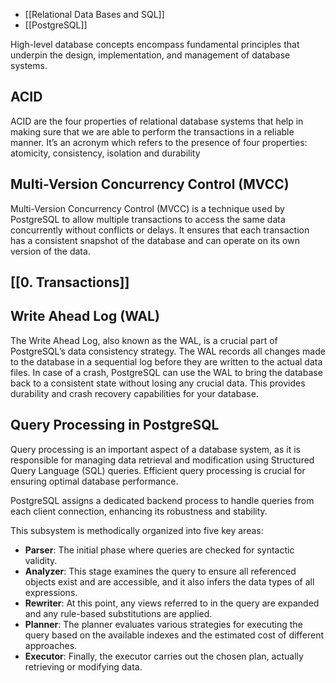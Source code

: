 - [[Relational Data Bases and SQL]]
- [[PostgreSQL]]

High-level database concepts encompass fundamental principles that underpin the design, implementation, and management of database systems.

## ACID

ACID are the four properties of relational database systems that help in making sure that we are able to perform the transactions in a reliable manner. It’s an acronym which refers to the presence of four properties: atomicity, consistency, isolation and durability

## Multi-Version Concurrency Control (MVCC)

Multi-Version Concurrency Control (MVCC) is a technique used by PostgreSQL to allow multiple transactions to access the same data concurrently without conflicts or delays. It ensures that each transaction has a consistent snapshot of the database and can operate on its own version of the data.

## [[0. Transactions]]

## Write Ahead Log (WAL)

The Write Ahead Log, also known as the WAL, is a crucial part of PostgreSQL’s data consistency strategy. The WAL records all changes made to the database in a sequential log before they are written to the actual data files. In case of a crash, PostgreSQL can use the WAL to bring the database back to a consistent state without losing any crucial data. This provides durability and crash recovery capabilities for your database.


## Query Processing in PostgreSQL

Query processing is an important aspect of a database system, as it is responsible for managing data retrieval and modification using Structured Query Language (SQL) queries. Efficient query processing is crucial for ensuring optimal database performance.

PostgreSQL assigns a dedicated backend process to handle queries from each client connection, enhancing its robustness and stability.

This subsystem is methodically organized into five key areas:

- **Parser**: The initial phase where queries are checked for syntactic validity.
- **Analyzer**: This stage examines the query to ensure all referenced objects exist and are accessible, and it also infers the data types of all expressions.
- **Rewriter**: At this point, any views referred to in the query are expanded and any rule-based substitutions are applied.
- **Planner**: The planner evaluates various strategies for executing the query based on the available indexes and the estimated cost of different approaches.
- **Executor**: Finally, the executor carries out the chosen plan, actually retrieving or modifying data.